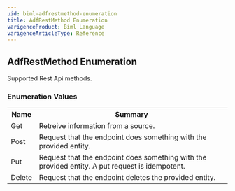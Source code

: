 ```yaml
---
uid: biml-adfrestmethod-enumeration
title: AdfRestMethod Enumeration
varigenceProduct: Biml Language
varigenceArticleType: Reference
---
```


## AdfRestMethod Enumeration<div class="LanguageSummary"><div class ="SummaryItem">Supported Rest Api methods.</div></div><div class="EnumValueGroup">### Enumeration Values<table id="EnumValue" class="MemberList"><tbody><tr><th class="MemberNameColumnHeader">Name</th><th class="MemberSummaryColumnHeader">Summary</th></tr><tr class="cd0"><td class="MemberName">Get</td><td class="MemberSummary"><div class ="SummaryItem">Retreive information from a source.</div> </td></tr><tr class="cd1"><td class="MemberName">Post</td><td class="MemberSummary"><div class ="SummaryItem">Request that the endpoint does something with the provided entity.</div> </td></tr><tr class="cd0"><td class="MemberName">Put</td><td class="MemberSummary"><div class ="SummaryItem">Request that the endpoint does something with the provided entity. A put request is idempotent.</div> </td></tr><tr class="cd1"><td class="MemberName">Delete</td><td class="MemberSummary"><div class ="SummaryItem">Request that the endpoint deletes the provided entity.</div> </td></tr></tbody></table></div>